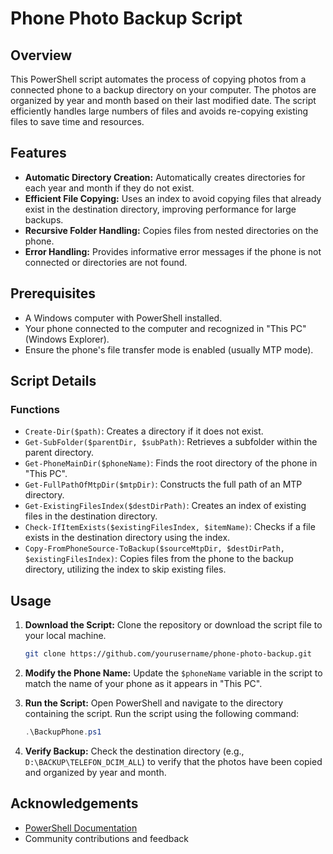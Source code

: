# Phone Photo Backup Script

## Overview

This PowerShell script automates the process of copying photos from a connected phone to a backup directory on your computer. The photos are organized by year and month based on their last modified date. The script efficiently handles large numbers of files and avoids re-copying existing files to save time and resources.

## Features

- **Automatic Directory Creation:** Automatically creates directories for each year and month if they do not exist.
- **Efficient File Copying:** Uses an index to avoid copying files that already exist in the destination directory, improving performance for large backups.
- **Recursive Folder Handling:** Copies files from nested directories on the phone.
- **Error Handling:** Provides informative error messages if the phone is not connected or directories are not found.

## Prerequisites

- A Windows computer with PowerShell installed.
- Your phone connected to the computer and recognized in "This PC" (Windows Explorer).
- Ensure the phone's file transfer mode is enabled (usually MTP mode).

## Script Details

### Functions

- `Create-Dir($path)`: Creates a directory if it does not exist.
- `Get-SubFolder($parentDir, $subPath)`: Retrieves a subfolder within the parent directory.
- `Get-PhoneMainDir($phoneName)`: Finds the root directory of the phone in "This PC".
- `Get-FullPathOfMtpDir($mtpDir)`: Constructs the full path of an MTP directory.
- `Get-ExistingFilesIndex($destDirPath)`: Creates an index of existing files in the destination directory.
- `Check-IfItemExists($existingFilesIndex, $itemName)`: Checks if a file exists in the destination directory using the index.
- `Copy-FromPhoneSource-ToBackup($sourceMtpDir, $destDirPath, $existingFilesIndex)`: Copies files from the phone to the backup directory, utilizing the index to skip existing files.

## Usage

1. **Download the Script:**
   Clone the repository or download the script file to your local machine.

   ```sh
   git clone https://github.com/yourusername/phone-photo-backup.git

2. **Modify the Phone Name:**
   Update the `$phoneName` variable in the script to match the name of your phone as it appears in "This PC".

3. **Run the Script:**
   Open PowerShell and navigate to the directory containing the script. Run the script using the following command:

   ```powershell
   .\BackupPhone.ps1

4. **Verify Backup:**
   Check the destination directory (e.g., `D:\BACKUP\TELEFON_DCIM_ALL`) to verify that the photos have been copied and organized by year and month.

## Acknowledgements
- [PowerShell Documentation](https://docs.microsoft.com/en-us/powershell/)
- Community contributions and feedback
